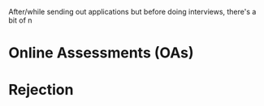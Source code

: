 After/while sending out applications but before doing interviews, there's a bit of n

# Online Assessments (OAs)

# Rejection